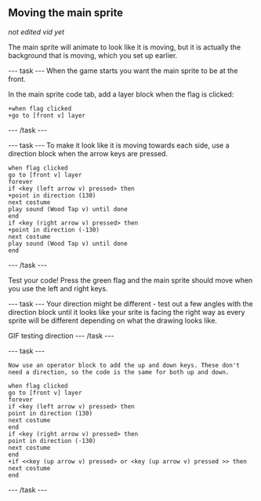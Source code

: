 ## Moving the main sprite

*not edited vid yet*

The main sprite will animate to look like it is moving, but it is actually the background that is moving, which you set up earlier.

--- task ---
When the game starts you want the main sprite to be at the front. 

In the main sprite code tab, add a layer block when the flag is clicked:

```blocks3
+when flag clicked
+go to [front v] layer
```
--- /task ---


--- task ---
To make it look like it is moving towards each side, use a direction block when the arrow keys are pressed.

```blocks3
when flag clicked
go to [front v] layer
forever
if <key (left arrow v) pressed> then
+point in direction (130)
next costume
play sound (Wood Tap v) until done
end
if <key (right arrow v) pressed> then
+point in direction (-130)
next costume
play sound (Wood Tap v) until done
end
```
--- /task ---

Test your code! Press the green flag and the main sprite should move when you use the left and right keys.

--- task ---
Your direction might be different - test out a few angles with the direction block until it looks like your srite is facing the right way as every sprite will be different depending on what the drawing looks like.

GIF testing direction
--- /task ---

--- task ---
```blocks3
Now use an operator block to add the up and down keys. These don't need a direction, so the code is the same for both up and down.

when flag clicked
go to [front v] layer
forever
if <key (left arrow v) pressed> then
point in direction (130)
next costume
end
if <key (right arrow v) pressed> then
point in direction (-130)
next costume
end
+if <<key (up arrow v) pressed> or <key (up arrow v) pressed >> then
next costume
end
```
--- /task ---
